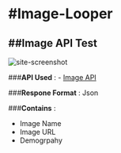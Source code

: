 #Image-Looper
=============
##Image API Test
--------------

![site-screenshot](https://github.com/ps48/report-portal/blob/master/screenshots/il1.JPG "Screenshot")


###**API Used** : - [Image API](http://gainsight.0x10.info/api/image?page_no=0)

###**Respone Format** : Json

###**Contains** : 
- Image Name
- Image URL
- Demogrpahy


